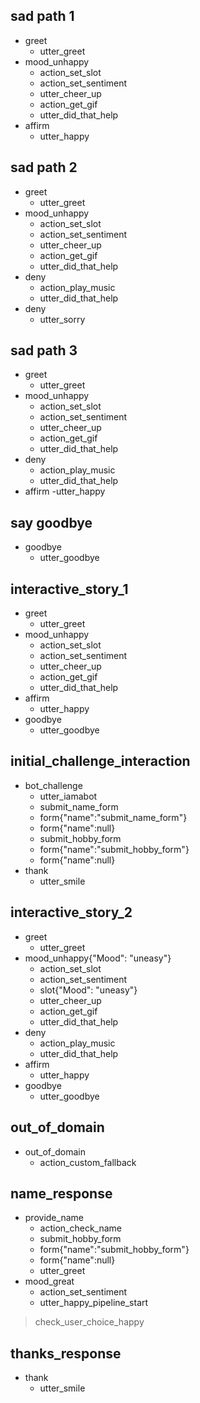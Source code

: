 ## sad path 1
* greet
  - utter_greet
* mood_unhappy
  - action_set_slot
  - action_set_sentiment
  - utter_cheer_up
  - action_get_gif
  - utter_did_that_help
* affirm
  - utter_happy
  

## sad path 2
* greet
  - utter_greet
* mood_unhappy
  - action_set_slot
  - action_set_sentiment
  - utter_cheer_up
  - action_get_gif
  - utter_did_that_help
* deny
  - action_play_music
  - utter_did_that_help
* deny
  - utter_sorry

## sad path 3
* greet
  - utter_greet
* mood_unhappy
  - action_set_slot
  - action_set_sentiment
  - utter_cheer_up
  - action_get_gif
  - utter_did_that_help
* deny
  - action_play_music
  - utter_did_that_help
* affirm
  -utter_happy

## say goodbye
* goodbye
  - utter_goodbye

## interactive_story_1
* greet
    - utter_greet
* mood_unhappy
    - action_set_slot
    - action_set_sentiment
    - utter_cheer_up
    - action_get_gif
    - utter_did_that_help
* affirm
    - utter_happy
* goodbye
    - utter_goodbye

    
## initial_challenge_interaction
* bot_challenge
    - utter_iamabot
    - submit_name_form
    - form{"name":"submit_name_form"}
    - form{"name":null} 
    - submit_hobby_form
    - form{"name":"submit_hobby_form"}
    - form{"name":null} 
 * thank
    - utter_smile

## interactive_story_2
* greet
    - utter_greet
* mood_unhappy{"Mood": "uneasy"}
    - action_set_slot
    - action_set_sentiment
    - slot{"Mood": "uneasy"}
    - utter_cheer_up
    - action_get_gif
    - utter_did_that_help
* deny
    - action_play_music
    - utter_did_that_help
* affirm
    - utter_happy
* goodbye
    - utter_goodbye

## out_of_domain
* out_of_domain
    - action_custom_fallback
  

## name_response
* provide_name
    - action_check_name
    - submit_hobby_form
    - form{"name":"submit_hobby_form"}
    - form{"name":null}
    - utter_greet
* mood_great
    - action_set_sentiment
    - utter_happy_pipeline_start
> check_user_choice_happy

## thanks_response
* thank
    - utter_smile
